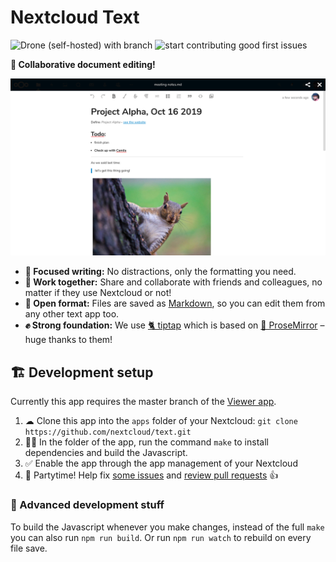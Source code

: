 # Nextcloud Text

![Drone (self-hosted) with branch](https://img.shields.io/drone/build/nextcloud/text/master?server=https%3A%2F%2Fdrone.nextcloud.com) ![start contributing good first issues](https://img.shields.io/github/issues/nextcloud/text?color=7057ff&label=good%20first%20issues) 


**📑 Collaborative document editing!**

![](img/screenshots/screenshot1.png)

- **📝 Focused writing:** No distractions, only the formatting you need.
- **🙋 Work together:** Share and collaborate with friends and colleagues, no matter if they use Nextcloud or not!
- **💾 Open format:** Files are saved as [Markdown](https://en.wikipedia.org/wiki/Markdown), so you can edit them from any other text app too.
- **✊ Strong foundation:** We use [🐈 tiptap](https://tiptap.scrumpy.io) which is based on [🦉 ProseMirror](https://prosemirror.net) – huge thanks to them!


## 🏗 Development setup

Currently this app requires the master branch of the [Viewer app](https://github.com/nextcloud/viewer).

1. ☁ Clone this app into the `apps` folder of your Nextcloud: `git clone https://github.com/nextcloud/text.git`
2. 👩‍💻 In the folder of the app, run the command `make` to install dependencies and build the Javascript.
3. ✅ Enable the app through the app management of your Nextcloud
4. 🎉 Partytime! Help fix [some issues](https://github.com/nextcloud/text/issues) and [review pull requests](https://github.com/nextcloud/text/pulls) 👍

### 🧙 Advanced development stuff
To build the Javascript whenever you make changes, instead of the full `make` you can also run `npm run build`. Or run `npm run watch` to rebuild on every file save.
